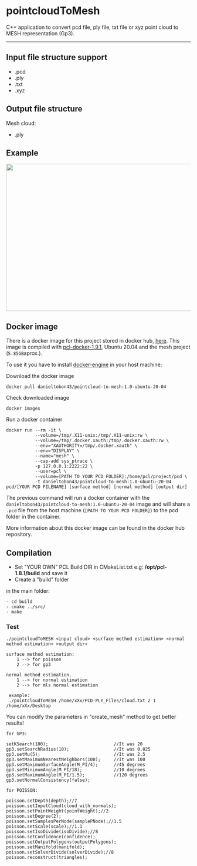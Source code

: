 # pointcloudToMesh
C++ application to convert pcd file, ply file, txt file or xyz point cloud to MESH representation (Gp3). 

-------------------
## Input file structure support

* .pcd 
* .ply
* .txt
* .xyz

## Output file structure 
Mesh cloud:
* .ply

## Example
<img src="./example/mss1.png" align="center" height="400" width="700"><br>

## Docker image
There is a docker image for this project stored in docker hub, [here](https://hub.docker.com/r/danieltobon43/pointcloud-to-mesh). This image is compiled with [pcl-docker-1.9.1](https://hub.docker.com/r/danieltobon43/pcl-docker-1-9-1), Ubuntu 20.04 and the mesh project (`5.85GB`aprox.).

To use it you have to install [docker-engine](https://docs.docker.com/engine/install/) in your host machine:

Download the docker image

```
docker pull danieltobon43/pointcloud-to-mesh:1.0-ubuntu-20-04
```

Check downloaded image
```
docker images
```

Run a docker container
```
docker run --rm -it \
           --volume=/tmp/.X11-unix:/tmp/.X11-unix:rw \
           --volume=/tmp/.docker.xauth:/tmp/.docker.xauth:rw \
           --env="XAUTHORITY=/tmp/.docker.xauth" \
           --env="DISPLAY" \
           --name="mesh" \
           --cap-add sys_ptrace \
           -p 127.0.0.1:2222:22 \
           --user=pcl \
           --volume=[PATH TO YOUR PCD FOLDER]:/home/pcl/project/pcd \
           -t danieltobon43/pointcloud-to-mesh:1.0-ubuntu-20-04 pcd/[YOUR PCD FILENAME] [surface method] [normal method] [output dir]
```

The previous command will run a docker container with the `danieltobon43/pointcloud-to-mesh:1.0-ubuntu-20-04`  image and will share a `.pcd` file from the host machine (`[PATH TO YOUR PCD FOLDER]`) to the pcd folder in the container.

More information about this docker image can be found in the docker hub repository.

## Compilation
* Set "YOUR OWN" PCL Build DIR in CMakeList.txt e.g: **/opt/pcl-1.8.1/build** and save it
* Create a "build" folder

in the main folder:

    - cd build  
    - cmake ../src/
    - make
       
        	 
### Test

    ./pointcloudToMESH <input cloud> <surface method estimation> <normal method estimation> <output dir>
    
    surface method estimation:
        1 --> for poisson
        2 --> for gp3
        
    normal method estimation.
        1 --> for normal estimation
        2 --> for mls normal estimation
        
     example:
     ./pointcloudToMESH /home/xXx/PCD-PLY_Files/cloud.txt 2 1 /home/xXx/Desktop    

  
You can modify the parameters in "create_mesh" method to get better results!
  
    for GP3:
    
    setKSearch(100);                         //It was 20
    gp3.setSearchRadius(10);                 //It was 0.025
    gp3.setMu(5);                            //It was 2.5
    gp3.setMaximumNearestNeighbors(100);     //It was 100
    gp3.setMaximumSurfaceAngle(M_PI/4);      //45 degrees   
    gp3.setMinimumAngle(M_PI/18);            //10 degrees 
    gp3.setMaximumAngle(M_PI/1.5);           //120 degrees     
    gp3.setNormalConsistency(false); 
    
    for POISSON:
    
    poisson.setDepth(depth);//7
    poisson.setInputCloud(cloud_with_normals);
    poisson.setPointWeight(pointWeight);//2
    poisson.setDegree(2);
    poisson.setSamplesPerNode(samplePNode);//1.5
    poisson.setScale(scale);//1.1
    poisson.setIsoDivide(isoDivide);//8
    poisson.setConfidence(confidence);
    poisson.setOutputPolygons(outputPolygons);
    poisson.setManifold(manifold);
    poisson.setSolverDivide(solverDivide);//8
    poisson.reconstruct(triangles);
